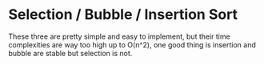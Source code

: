 # Selection / Bubble / Insertion Sort

These three are pretty simple and easy to implement, but their time complexities are way too high up to O(n^2), one good thing is insertion
and bubble are stable but selection is not.

